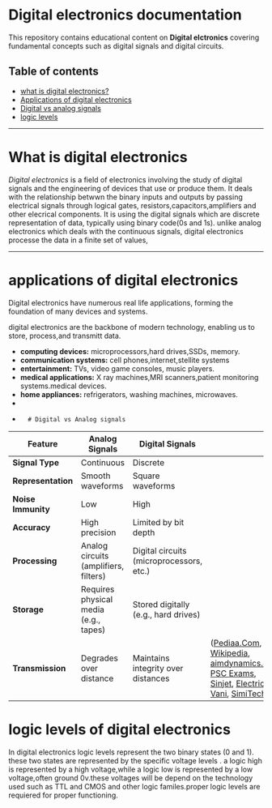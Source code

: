 # Digital electronics documentation

This repository contains educational content on **Digital elctronics** covering fundamental concepts such as digital signals and digital circuits.

## Table of contents

- [what is digital electronics?](#What-is-digital-electronics)
- [Applications of digital electronics](#Application-OF-digital-electronics)
- [Digital vs analog signals](#digital-vs-analog-signals)
- [logic levels](#logic-levels)

---

# What is digital electronics

*Digital electronics* is a field of electronics involving the study of digital signals and the engineering of devices that use or produce them.
It deals with the relationship betwwn the binary inputs and outputs by passing electrical signals through logical gates, resistors,capacitors,amplifiers and other elecrical components.
It is using the digital signals which are discrete representation of data, typically using binary code(0s and 1s).
unlike analog electronics which deals with the continuous signals, digital electronics processe the data in a finite set of values,

---

# applications of digital electronics

Digital electronics have numerous real life applications, forming the foundation of many devices and systems.

digital electronics are the backbone of modern technology, enabling us to store, process,and transmitt data.

- **computing devices:** microprocessors,hard drives,SSDs, memory.
- **communication systems:** cell phones,internet,stellite systems
- **entertainment:** TVs, video game consoles, music players.
- **medical applications:** X ray machines,MRI scanners,patient monitoring systems.medical devices.
- **home appliances:** refrigerators, washing machines, microwaves.
-
-       # Digital vs Analog signals

| Feature            | Analog Signals                        | Digital Signals                          |                                                                                                                           |
| ------------------ | ------------------------------------- | ---------------------------------------- | ------------------------------------------------------------------------------------------------------------------------- |
| **Signal Type**    | Continuous                            | Discrete                                 |                                                                                                                           |
| **Representation** | Smooth waveforms                      | Square waveforms                         |                                                                                                                           |
| **Noise Immunity** | Low                                   | High                                     |                                                                                                                           |
| **Accuracy**       | High precision                        | Limited by bit depth                     |                                                                                                                           |
| **Processing**     | Analog circuits (amplifiers, filters) | Digital circuits (microprocessors, etc.) |                                                                                                                           |
| **Storage**        | Requires physical media (e.g., tapes) | Stored digitally (e.g., hard drives)     |                                                                                                                           |
| **Transmission**   | Degrades over distance                | Maintains integrity over distances       | ([Pediaa.Com][1], [Wikipedia][2], [aimdynamics.com][3], [PSC Exams][4], [Sinjet][5], [Electrical Vani][6], [SimiTech][7]) |

[1]: https://pediaa.com/difference-between-analog-and-digital-signals/?utm_source=chatgpt.com "Difference Between Analog and Digital Signals"
[2]: https://en.wikipedia.org/wiki/Digital_signal?utm_source=chatgpt.com "Digital signal"
[3]: https://aimdynamics.com/analog-vs-digital-signal?utm_source=chatgpt.com "Aim Dynamics | Difference between Analog and Digital Signal"
[4]: https://exam.pscnotes.com/difference-between-digital-and-analog/?utm_source=chatgpt.com "Difference between Digital and analog - PSC Exams"
[5]: https://sinjet.us/blogs/news/differences-between-digital-and-analog-signals?utm_source=chatgpt.com "Differences Between Digital and Analog Signals"
[6]: https://electricalvani.com/difference-between-analog-and-digital-signals?utm_source=chatgpt.com "Difference Between Analog And Digital Signals (Comparison Table) - Electrical Vani"
[7]: https://simitech.in/difference-between-analog-and-digital-signal/?utm_source=chatgpt.com "What Are The Difference Between Analog And Digital Signal - SimiTech"

# logic levels of digital electronics

In digital electronics logic levels represent the two binary states (0 and 1). these two states are represented by the specific voltage levels . a logic high is represented by a high 
voltage,while a logic low is represented by a low voltage,often ground 0v.these voltages will be depend on the technology used such as TTL and CMOS and other logic familes.proper logic levels are requiered for proper functioning.




